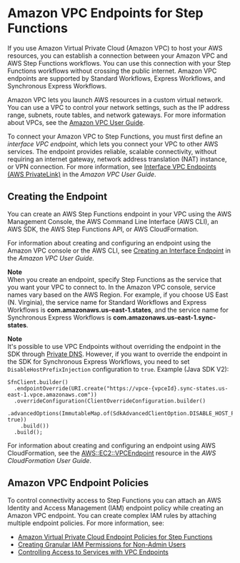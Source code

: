 # Amazon VPC Endpoints for Step Functions<a name="vpc-endpoints"></a>

If you use Amazon Virtual Private Cloud \(Amazon VPC\) to host your AWS resources, you can establish a connection between your Amazon VPC and AWS Step Functions workflows\. You can use this connection with your Step Functions workflows without crossing the public internet\. Amazon VPC endpoints are supported by Standard Workflows, Express Workflows, and Synchronous Express Workflows\. 

Amazon VPC lets you launch AWS resources in a custom virtual network\. You can use a VPC to control your network settings, such as the IP address range, subnets, route tables, and network gateways\. For more information about VPCs, see the [Amazon VPC User Guide](https://docs.aws.amazon.com/vpc/latest/userguide/)\.

To connect your Amazon VPC to Step Functions, you must first define an *interface VPC endpoint*, which lets you connect your VPC to other AWS services\. The endpoint provides reliable, scalable connectivity, without requiring an internet gateway, network address translation \(NAT\) instance, or VPN connection\. For more information, see [Interface VPC Endpoints \(AWS PrivateLink\)](https://docs.aws.amazon.com/vpc/latest/userguide/vpce-interface.html) in the *Amazon VPC User Guide*\.

## Creating the Endpoint<a name="vpc-endpoint-create"></a>

You can create an AWS Step Functions endpoint in your VPC using the AWS Management Console, the AWS Command Line Interface \(AWS CLI\), an AWS SDK, the AWS Step Functions API, or AWS CloudFormation\.

For information about creating and configuring an endpoint using the Amazon VPC console or the AWS CLI, see [Creating an Interface Endpoint](https://docs.aws.amazon.com/vpc/latest/userguide/vpce-interface.html#create-interface-endpoint) in the *Amazon VPC User Guide\.*

**Note**  
 When you create an endpoint, specify Step Functions as the service that you want your VPC to connect to\. In the Amazon VPC console, service names vary based on the AWS Region\. For example, if you choose US East \(N\. Virginia\), the service name for Standard Workflows and Express Workflows is **com\.amazonaws\.us\-east\-1\.states**, and the service name for Synchronous Express Workflows is **com\.amazonaws\.us\-east\-1\.sync\-states**\.

**Note**  
It's possible to use VPC Endpoints without overriding the endpoint in the SDK through [Private DNS](https://docs.aws.amazon.com/vpc/latest/privatelink/verify-domains.html)\. However, if you want to override the endpoint in the SDK for Synchronous Express Workflows, you need to set `DisableHostPrefixInjection` configuration to `true`\. Example \(Java SDK V2\):   

```
SfnClient.builder()
  .endpointOverride(URI.create("https://vpce-{vpceId}.sync-states.us-east-1.vpce.amazonaws.com"))
  .overrideConfiguration(ClientOverrideConfiguration.builder()
    .advancedOptions(ImmutableMap.of(SdkAdvancedClientOption.DISABLE_HOST_PREFIX_INJECTION, true))
    .build())
  .build();
```

For information about creating and configuring an endpoint using AWS CloudFormation, see the [AWS::EC2::VPCEndpoint](https://docs.aws.amazon.com/AWSCloudFormation/latest/UserGuide/aws-resource-ec2-vpcendpoint.html) resource in the *AWS CloudFormation User Guide*\.

## Amazon VPC Endpoint Policies<a name="vpc-endpoint-policy"></a>

To control connectivity access to Step Functions you can attach an AWS Identity and Access Management \(IAM\) endpoint policy while creating an Amazon VPC endpoint\. You can create complex IAM rules by attaching multiple endpoint policies\. For more information, see:
+  [Amazon Virtual Private Cloud Endpoint Policies for Step Functions](vpc-iam.md) 
+  [Creating Granular IAM Permissions for Non\-Admin Users](concept-create-iam-advanced.md) 
+  [Controlling Access to Services with VPC Endpoints](https://docs.aws.amazon.com/vpc/latest/userguide/vpc-endpoints-access.html) 